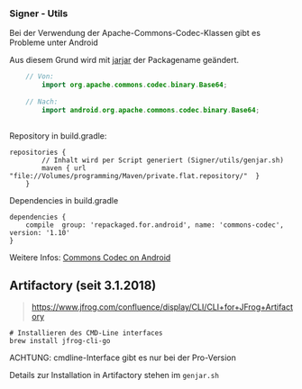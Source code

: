 ### Signer - Utils

Bei der Verwendung der Apache-Commons-Codec-Klassen gibt es Probleme unter Android

Aus diesem Grund wird mit [jarjar](https://code.google.com/archive/p/jarjar/downloads) 
der Packagename geändert.

```java
    // Von:
        import org.apache.commons.codec.binary.Base64;
        
    // Nach:        
        import android.org.apache.commons.codec.binary.Base64;
   
```    

Repository in build.gradle:
       
    repositories {
            // Inhalt wird per Script generiert (Signer/utils/genjar.sh)
            maven { url "file://Volumes/programming/Maven/private.flat.repository/"  }
        }
            
Dependencies in build.gradle

    dependencies {
        compile  group: 'repackaged.for.android', name: 'commons-codec', version: '1.10'
    }
        
Weitere Infos: [Commons Codec on Android](http://blog.osom.info/2015/04/commons-codec-on-android.html)

## Artifactory (seit 3.1.2018)
> https://www.jfrog.com/confluence/display/CLI/CLI+for+JFrog+Artifactory

    # Installieren des CMD-Line interfaces
    brew install jfrog-cli-go

ACHTUNG: cmdline-Interface gibt es nur bei der Pro-Version

Details zur Installation in Artifactory stehen im `genjar.sh`